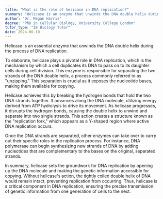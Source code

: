 ```yaml
---
title: "What is the role of helicase in DNA replication?"
summary: "Helicase is an enzyme that unwinds the DNA double helix during DNA replication."
author: "Dr. Megan Harris"
degree: "PhD in Cellular Biology, University College London"
tutor_type: "IB Biology Tutor"
date: 2024-06-10
---
```


Helicase is an essential enzyme that unwinds the DNA double helix during the process of DNA replication.

To elaborate, helicase plays a pivotal role in DNA replication, which is the mechanism by which a cell duplicates its DNA to pass on to its daughter cells during cell division. This enzyme is responsible for separating the two strands of the DNA double helix, a process commonly referred to as "unzipping." This separation is crucial as it exposes the nucleotide bases, making them available for copying.

Helicase achieves this by breaking the hydrogen bonds that hold the two DNA strands together. It advances along the DNA molecule, utilizing energy derived from ATP hydrolysis to drive its movement. As helicase progresses, it disrupts the hydrogen bonds, causing the double helix to unwind and separate into two single strands. This action creates a structure known as the "replication fork," which appears as a Y-shaped region where active DNA replication occurs.

Once the DNA strands are separated, other enzymes can take over to carry out their specific roles in the replication process. For instance, DNA polymerase can begin synthesizing new strands of DNA by adding nucleotides that are complementary to the bases on the original, separated strands.

In summary, helicase sets the groundwork for DNA replication by opening up the DNA molecule and making the genetic information accessible for copying. Without helicase's action, the tightly coiled double helix of DNA would remain intact, preventing replication from occurring. Thus, helicase is a critical component in DNA replication, ensuring the precise transmission of genetic information from one generation of cells to the next.
    
